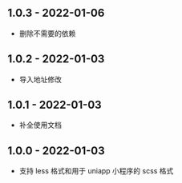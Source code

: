 ## 1.0.3 - 2022-01-06

- 删除不需要的依赖


## 1.0.2 - 2022-01-03

- 导入地址修改


## 1.0.1 - 2022-01-03

- 补全使用文档


## 1.0.0 - 2022-01-03

- 支持 less 格式和用于 uniapp 小程序的 scss 格式
